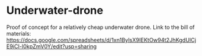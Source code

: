 # Underwater-drone
Proof of concept for a relatively cheap underwater drone.
Link to the bill of materials: https://docs.google.com/spreadsheets/d/1xn1BylsX9IEKtOw94t2JhKgdUlCjE9iCl-l0kpZmV0Y/edit?usp=sharing
